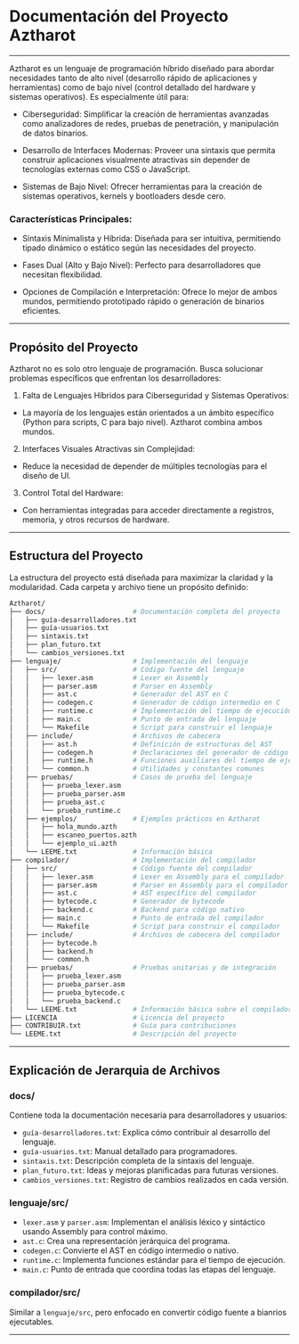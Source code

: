# Documentación del Proyecto Aztharot
---

Aztharot es un lenguaje de programación híbrido diseñado para abordar necesidades tanto de alto nivel (desarrollo rápido de aplicaciones y herramientas) como de bajo nivel (control detallado del hardware y sistemas operativos). Es especialmente útil para:

- Ciberseguridad: Simplificar la creación de herramientas avanzadas como analizadores de redes, pruebas de penetración, y manipulación de datos binarios.
  
- Desarrollo de Interfaces Modernas: Proveer una sintaxis que permita construir aplicaciones visualmente atractivas sin depender de tecnologías externas como CSS o JavaScript.

- Sistemas de Bajo Nivel: Ofrecer herramientas para la creación de sistemas operativos, kernels y bootloaders desde cero.

### Características Principales:

- Sintaxis Minimalista y Híbrida: Diseñada para ser intuitiva, permitiendo tipado dinámico o estático según las necesidades del proyecto.

- Fases Dual (Alto y Bajo Nivel): Perfecto para desarrolladores que necesitan flexibilidad.

- Opciones de Compilación e Interpretación: Ofrece lo mejor de ambos mundos, permitiendo prototipado rápido o generación de binarios eficientes.

---

## Propósito del Proyecto

Aztharot no es solo otro lenguaje de programación. Busca solucionar problemas específicos que enfrentan los desarrolladores:

1. Falta de Lenguajes Híbridos para Ciberseguridad y Sistemas Operativos:
  - La mayoría de los lenguajes están orientados a un ámbito específico (Python para scripts, C para bajo nivel). Aztharot combina ambos mundos.

2. Interfaces Visuales Atractivas sin Complejidad:
  - Reduce la necesidad de depender de múltiples tecnologías para el diseño de UI.

3. Control Total del Hardware:
  - Con herramientas integradas para acceder directamente a registros, memoria, y otros recursos de hardware.
---
## Estructura del Proyecto

La estructura del proyecto está diseñada para maximizar la claridad y la modularidad. Cada carpeta y archivo tiene un propósito definido:
```bash
Aztharot/
├── docs/                      # Documentación completa del proyecto
│   ├── guía-desarrolladores.txt
│   ├── guía-usuarios.txt
│   ├── sintaxis.txt
│   ├── plan_futuro.txt
│   └── cambios_versiones.txt
├── lenguaje/                  # Implementación del lenguaje
│   ├── src/                   # Código fuente del lenguaje
│   │   ├── lexer.asm          # Lexer en Assembly
│   │   ├── parser.asm         # Parser en Assembly
│   │   ├── ast.c              # Generador del AST en C
│   │   ├── codegen.c          # Generador de código intermedio en C
│   │   ├── runtime.c          # Implementación del tiempo de ejecución
│   │   ├── main.c             # Punto de entrada del lenguaje
│   │   └── Makefile           # Script para construir el lenguaje
│   ├── include/               # Archivos de cabecera
│   │   ├── ast.h              # Definición de estructuras del AST
│   │   ├── codegen.h          # Declaraciones del generador de código
│   │   ├── runtime.h          # Funciones auxiliares del tiempo de ejecución
│   │   └── common.h           # Utilidades y constantes comunes
│   ├── pruebas/               # Casos de prueba del lenguaje
│   │   ├── prueba_lexer.asm
│   │   ├── prueba_parser.asm
│   │   ├── prueba_ast.c
│   │   └── prueba_runtime.c
│   ├── ejemplos/              # Ejemplos prácticos en Aztharot
│   │   ├── hola_mundo.azth
│   │   ├── escaneo_puertos.azth
│   │   └── ejemplo_ui.azth
│   └── LEEME.txt              # Información básica
├── compilador/                # Implementación del compilador
│   ├── src/                   # Código fuente del compilador
│   │   ├── lexer.asm          # Lexer en Assembly para el compilador
│   │   ├── parser.asm         # Parser en Assembly para el compilador
│   │   ├── ast.c              # AST específico del compilador
│   │   ├── bytecode.c         # Generador de bytecode
│   │   ├── backend.c          # Backend para código nativo
│   │   ├── main.c             # Punto de entrada del compilador
│   │   └── Makefile           # Script para construir el compilador
│   ├── include/               # Archivos de cabecera del compilador
│   │   ├── bytecode.h
│   │   ├── backend.h
│   │   └── common.h
│   ├── pruebas/               # Pruebas unitarias y de integración
│   │   ├── prueba_lexer.asm
│   │   ├── prueba_parser.asm
│   │   ├── prueba_bytecode.c
│   │   └── prueba_backend.c
│   └── LEEME.txt              # Información básica sobre el compilador
├── LICENCIA                   # Licencia del proyecto
├── CONTRIBUIR.txt             # Guía para contribuciones
└── LEEME.txt                  # Descripción del proyecto
```
---
## Explicación de Jerarquia de Archivos

### docs/

Contiene toda la documentación necesaria para desarrolladores y usuarios:

- `guía-desarrolladores.txt`: Explica cómo contribuir al desarrollo del lenguaje.
- `guía-usuarios.txt`: Manual detallado para programadores.
- `sintaxis.txt`: Descripción completa de la sintaxis del lenguaje.
- `plan_futuro.txt`: Ideas y mejoras planificadas para futuras versiones.
-  `cambios_versiones.txt`: Registro de cambios realizados en cada versión.

### lenguaje/src/
- `lexer.asm` y `parser.asm`: Implementan el análisis léxico y sintáctico usando Assembly para control máximo.
- `ast.c`: Crea una representación jerárquica del programa.
- `codegen.c`: Convierte el AST en código intermedio o nativo.
- `runtime.c`: Implementa funciones estándar para el tiempo de ejecución.
- `main.c`: Punto de entrada que coordina todas las etapas del lenguaje.

### compilador/src/
Similar a `lenguaje/src`, pero enfocado en convertir código fuente a bianrios ejecutables.

---
